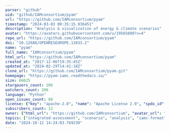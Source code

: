 ```yaml
---
parser: "github"
uid: "github/IAMconsortium/pyam"
url: "https://github.com/IAMconsortium/pyam"
timestamp: "2024-03-03 00:35:15.936451"
description: "Analysis & visualization of energy & climate scenarios"
avatar: "https://avatars.githubusercontent.com/u/19565808?v=4"
repo_url: "https://github.com/IAMconsortium/pyam"
doi: "10.12688/OPENRESEUROPE.13633.2"
name: "pyam"
full_name: "IAMconsortium/pyam"
html_url: "https://github.com/IAMconsortium/pyam"
created_at: "2017-12-06T19:35:45Z"
updated_at: "2024-02-29T14:41:18Z"
clone_url: "https://github.com/IAMconsortium/pyam.git"
homepage: "https://pyam-iamc.readthedocs.io/"
size: 66625
stargazers_count: 206
watchers_count: 206
language: "Python"
open_issues_count: 88
license: {"key": "apache-2.0", "name": "Apache License 2.0", "spdx_id": "Apache-2.0", "url": "https://api.github.com/licenses/apache-2.0", "node_id": "MDc6TGljZW5zZTI="}
subscribers_count: 12
owner: {"html_url": "https://github.com/IAMconsortium", "avatar_url": "https://avatars.githubusercontent.com/u/19565808?v=4", "login": "IAMconsortium", "type": "Organization"}
topics: ["integrated-assessment", "scenario", "analysis", "iamc-format", "visualization", "macro-energy", "energy-systems", "modeling", "timeseries-format", "integrated-assessment-scenarios", "scenario-data", "pyam"]
date: "2024-10-12 14:24:03.769230"
---
```

